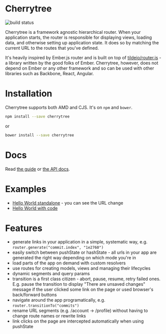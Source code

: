 # Cherrytree

![build status](https://www.codeship.io/projects/aa5e37b0-aeb1-0131-dd5f-06fd12e6a611/status)

Cherrytree is a framework agnostic hierarchical router. When your application starts, the router is responsible for displaying views, loading data, and otherwise setting up application state. It does so by matching the current URL to the routes that you've defined.

It's heavily inspired by Ember.js router and is built on top of [tildeio/router.js](https://github.com/tildeio/router.js) - a library written by the good folks of Ember. Cherrytree, however, does not depend on Ember or any other framework and so can be used with other libraries such as Backbone, React, Angular.

# Installation

Cherrytree supports both AMD and CJS. It's on `npm` and `bower`.

```sh
npm install --save cherrytree
```

or

```sh
bower install --save cherrytree
```

# Docs

Read [the guide](docs/guide.md) or [the API docs](docs/api.md).

# Examples

* [Hello World standalone](http://requirebin.com/embed?gist=543a9f1a36382683f422) - you can see the URL change
* [Hello World with code](http://requirebin.com/?gist=543a9f1a36382683f422)


# Features

* generate links in your application in a simple, systematic way, e.g. `router.generate("commit.index", "1e2760")`
* easily switch between pushState or hashState - all urls in your app are generated the right way depending on which mode you're in
* load parts of the app on demand with custom resolvers
* use routes for creating models, views and managing their lifecycles
* dynamic segments and query params
* transition is a first class citizen - abort, pause, resume, retry failed ones. E.g. pause the transition to display "There are unsaved changes" message if the user clicked some link on the page or used browser's back/forward buttons
* navigate around the app programatically, e.g. `router.transitionTo("commits")`
* rename URL segments (e.g. /account -> /profile) without having to change route names or rewrite links
* link clicks on the page are intercepted automatically when using pushState